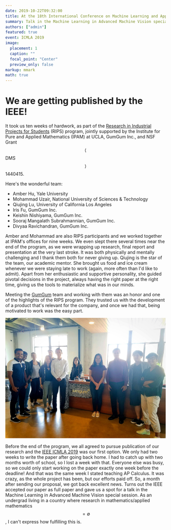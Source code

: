 ```yaml
---
date: 2019-10-22T09:32:00
title: At the 18th International Conference on Machine Learning and Applications
summary: Talk in the Machine Learning in Advanced Machine Vision special session.
authors: ["admin"]
featured: true
event: ICMLA 2019
image:
  placement: 1
  caption: ""
  focal_point: "Center"
  preview_only: false
markup: mmark
math: true
---
```


# We are getting published by the IEEE!

It took us ten weeks of hardwork, as part of the [Research in Industrial Projects for Students](https://www.ipam.ucla.edu/programs/student-research-programs/research-in-industrial-projects-for-students-rips-2019/) (RIPS) program, jointly supported by the Institute for Pure and Applied Mathematics (IPAM) at UCLA, GumGum Inc., and NSF Grant $$\langle$$DMS$$\rangle$$ 1440415. 

Here's the wonderful team:

+ Amber Hu, Yale University
+ Mohammad Uzair, National University of Sciences & Technology
+ Qiujing Lu, University of California Los Angeles
+ Iris Fu, GumGum Inc.
+ Keishin Nishiyama, GumGum Inc.
+ Sooraj Mangalath Subrahmannian, GumGum Inc.
+ Divyaa Ravichandran, GumGum Inc.

Amber and Mohammad are also RIPS participants and we worked together at IPAM's offices for nine weeks. We even slept there several times near the end of the program, as we were wrapping up research, final report and presentation at the very last stroke. It was both physically and mentally challenging and I thank them both for never giving up. Qiujing is the star of the team, our academic mentor. She brought us food and ice cream whenever we were staying late to work (again, more often than I'd like to admit). Apart from her enthusiastic and supportive personality, she guided pivotal decisions in the project, always having the right paper at the right time, giving us the tools to materialize what was in our minds.

Meeting the [GumGum](https://gumgum.com/) team and working with them was an honor and one of the highlights of the RIPS program. They trusted us with the development of a product that's relevant for the company, and once we had that, being motivated to work was the easy part. 

![](sitevisit.jpg "Amber, Mohammad and I visited GumGum's offices in Santa Monica three times throughout the program.")

Before the end of the program, we all agreed to pursue publication of our research and the [IEEE ICMLA 2019](https://www.icmla-conference.org/icmla19/) was our first option. We only had two weeks to write the paper after going back home. I had to catch up with two months worth of school, so I lost a week with that. Everyone else was busy, so we could only start working on the paper exactly one week before the deadline! And that was the same week I stated teaching AP Calculus. It was crazy, as the whole project has been, but our efforts paid off. So, a month after sending our proposal, we got back excellent news. Turns out the IEEE accepted our paper as full paper and gave us a spot for a talk in the Machine Learning in Advanced Machine Vision special session. As an undergrad living in a country where research in mathematics/applied mathematics $$= \emptyset$$, I can't express how fulfilling this is.